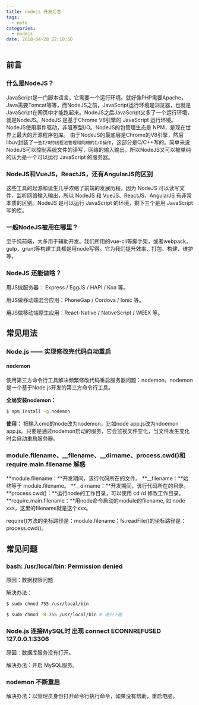 ```yaml
---
title: nodejs 开发汇总
tags:
  - note
categories:
  - nodejs
date: 2018-04-28 22:10:50
---
```

## 前言

### 什么是NodeJS？
JavaScript是一门脚本语言，它需要一个运行环境。就好像PHP需要Apache，Java需要Tomcat等等，而NodeJS之前，JavaScript运行环境是浏览器，也就是JavaScript在网页中才能跑起来。NodeJS之后JavaScript又多了一个运行环境，就是NodeJS。NodeJS 是基于Chrome V8引擎的 JavaScript 运行环境。NodeJS使用事件驱动，非阻塞型I/O。NodeJS的包管理生态是 NPM，是现在世界上最大的开源程序包库。
由于NodeJS的最底层是Chrome的V8引擎，然后libuv封装了`一些I/O的线程池管理和网络的I/O操作`，这部分是C/C++写的。简单来说NodeJS可以控制系统文件的读写，网络的输入输出，所以NodeJS又可以被单纯的认为是一个可以运行 JavaScript 的服务器。

### NodeJS和VueJS，ReactJS，还有AngularJS的区别
这些工具的起源和诞生几乎浓缩了前端的发展历程，因为 NodeJS 可以读写文件，监听网络输入输出，所以 NodeJS 和 VueJS、ReactJS、AngularJS 有非常本质的区别。NodeJS 是可以运行 JavaScript 的环境，剩下三个是用 JavaScript 写的库。

### 一般NodeJS被用在哪里？

至于纯前端，大多用于辅助开发。我们所用的vue-cli等脚手架，或者webpack，gulp，grunt等构建工具都是用node写得。它为我们提升效率、打包、构建、维护等。

### NodeJS 还能做啥？
用JS做服务器： Express / EggJS / HAPI / Koa 等。

用JS做移动端混合应用：PhoneGap / Cordova / Ionic 等。

用JS做移动端原生应用：React-Native / NativeScript / WEEX 等。

## 常见用法
### Node.js —— 实现修改完代码自动重启
#### nodemon
使用第三方命令行工具解决频繁修改代码重启服务器问题：nodemon。nodemon是一个基于Node.js开发的第三方命令行工具。

**全局安装nodemon：**
``` bash
$ npm install -g nodemon
```

**使用：**
把输入cmd的node改为nodemon，比如node app.js改为ndoemon app.js。只要是通过nodemon启动的服务，它会监视文件变化，当文件发生变化时会自动重启服务器。

### module.filename、__filename、__dirname、process.cwd()和require.main.filename 解惑
**module.filename：**开发期间，该行代码所在的文件。
**__filename：**始终等于 module.filename。
**__dirname：**开发期间，该行代码所在的目录。
**process.cwd()：**运行node的工作目录，可以使用  cd /d 修改工作目录。
**require.main.filename：**用node命令启动的module的filename, 如 node xxx，这里的filename就是这个xxx。

require()方法的坐标路径是：module.filename；fs.readFile()的坐标路径是：process.cwd()。

## 常见问题

### bash: /usr/local/bin: Permission denied
原因：数据权限问题

解决办法：
``` bash
$ sudo chmod 755 /usr/local/bin

$ sudo chmod -R 755 /usr/local/bin # 递归下面
```

### Node.js 连接MySQL时 出现 connect ECONNREFUSED 127.0.0.1:3306

原因：数据库服务没有打开。

解决办法：开启 MySQL服务。

### nodemon 不断重启

解决办法：以管理员身份打开命令行执行命令，如果没有帮助，重启电脑。
